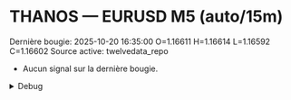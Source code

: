 # THANOS — EURUSD M5 (auto/15m)
Dernière bougie: 2025-10-20 16:35:00  O=1.16611  H=1.16614  L=1.16592  C=1.16602
Source active: twelvedata_repo

- Aucun signal sur la dernière bougie.

<details><summary>Debug</summary>

- TD_API_KEY manquant.

</details>
